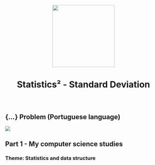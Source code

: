 
<p align="center">
  <img src="https://i.pinimg.com/originals/7d/9b/1d/7d9b1d662b28cd365b33a01a3d0288e1.gif" width=200 />
</p>
  
# <p align="center"> Statistics² - Standard Deviation </p>

<br>

## {...} Problem (Portuguese language)
<img src="https://user-images.githubusercontent.com/59677362/121275985-2ec84280-c8a4-11eb-9581-31a835b1c816.png" />

<p align="left"> 
  <h2>Part 1 - My computer science studies</h2>
</p>

### Theme: Statistics and data structure

